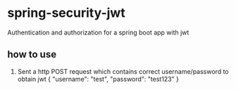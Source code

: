 # spring-security-jwt
Authentication and authorization for a spring boot app with jwt

## how to use
1. Sent a http POST request which contains correct username/password to obtain jwt
  {
    "username": "test",
    "password": "test123"
  }
